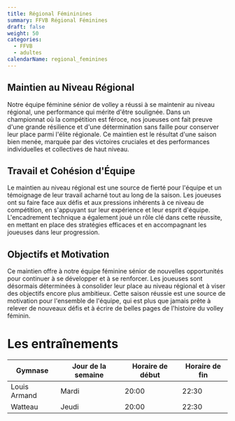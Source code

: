 ```yaml
---
title: Régional Fémininines
summary: FFVB Régional Féminines
draft: false
weight: 50
categories:
  - FFVB
  - adultes
calendarName: regional_feminines
---
```


## Maintien au Niveau Régional

Notre équipe féminine sénior de volley a réussi à se maintenir au niveau régional, une performance qui mérite d'être
soulignée. Dans un championnat où la compétition est féroce, nos joueuses ont fait preuve d'une grande résilience et
d'une détermination sans faille pour conserver leur place parmi l'élite régionale. Ce maintien est le résultat d'une
saison bien menée, marquée par des victoires cruciales et des performances individuelles et collectives de haut niveau.

## Travail et Cohésion d'Équipe

Le maintien au niveau régional est une source de fierté pour l'équipe et un témoignage de leur travail acharné tout au
long de la saison. Les joueuses ont su faire face aux défis et aux pressions inhérents à ce niveau de compétition, en
s'appuyant sur leur expérience et leur esprit d'équipe. L'encadrement technique a également joué un rôle clé dans cette
réussite, en mettant en place des stratégies efficaces et en accompagnant les joueuses dans leur progression.

## Objectifs et Motivation

Ce maintien offre à notre équipe féminine sénior de nouvelles opportunités pour continuer à se développer et à se
renforcer. Les joueuses sont désormais déterminées à consolider leur place au niveau régional et à viser des objectifs
encore plus ambitieux. Cette saison réussie est une source de motivation pour l'ensemble de l'équipe, qui est plus que
jamais prête à relever de nouveaux défis et à écrire de belles pages de l'histoire du volley féminin.

# Les entraînements

| Gymnase      | Jour de la semaine | Horaire de début | Horaire de fin |
| ------------ | ------------------ | ---------------- | -------------- |
| Louis Armand | Mardi              | 20:00            | 22:30          |
| Watteau      | Jeudi              | 20:00            | 22:30          |
